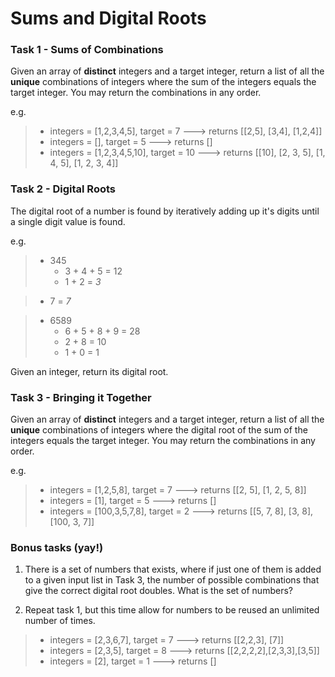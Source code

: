 # Sums and Digital Roots



### Task 1 - Sums of Combinations
Given an array of **distinct** integers and a target integer, return a list of all the **unique** combinations of integers where the sum of the integers equals the target integer. You may return the combinations in any order.

e.g.
> - integers = [1,2,3,4,5], target = 7 ---> returns [[2,5], [3,4], [1,2,4]]
> - integers = [], target = 5 ---> returns []
> - integers = [1,2,3,4,5,10], target = 10 ---> returns [[10], [2, 3, 5], [1, 4, 5], [1, 2, 3, 4]]


### Task 2 - Digital Roots
The digital root of a number is found by iteratively adding up it's digits until a single digit value is found.

e.g.
> - 345 
>   - 3 + 4 + 5 = 12 
>   - 1 + 2 = *3*

> - 7 = *7*

> - 6589 
>   - 6 + 5 + 8 + 9 = 28 
>   - 2 + 8 = 10
>   - 1 + 0 = 1
  
Given an integer, return its digital root.


### Task 3 - Bringing it Together
Given an array of **distinct** integers and a target integer, return a list of all the **unique** combinations of integers where the digital root of the sum of the integers equals the target integer. You may return the combinations in any order.

e.g.
> - integers = [1,2,5,8], target = 7 ---> returns [[2, 5], [1, 2, 5, 8]]
> - integers = [1], target = 5 ---> returns []
> - integers = [100,3,5,7,8], target = 2 ---> returns [[5, 7, 8], [3, 8], [100, 3, 7]]


### Bonus tasks (yay!)
1. There is a set of numbers that exists, where if just one of them is added to a given input list in Task 3, the number of possible combinations that give the correct digital root doubles. What is the set of numbers?

2. Repeat task 1, but this time allow for numbers to be reused an unlimited number of times.
  > - integers = [2,3,6,7], target = 7 ---> returns [[2,2,3], [7]]
  > - integers = [2,3,5], target = 8 ---> returns [[2,2,2,2],[2,3,3],[3,5]]
  > - integers = [2], target = 1 ---> returns []
